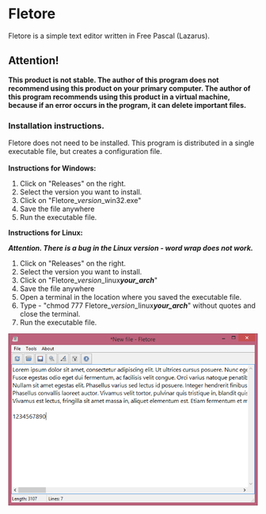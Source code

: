 # Fletore
Fletore is a simple text editor written in Free Pascal (Lazarus).
<br>
## Attention! <br>
**This product is not stable. The author of this program does not recommend using this product on your primary computer. The author of this program recommends using this product in a virtual machine, because if an error occurs in the program, it can delete important files.**
<br>
### Installation instructions. 
Fletore does not need to be installed. This program is distributed in a single executable file, but creates a configuration file.
<br><br>
**Instructions for Windows:**
1. Click on "Releases" on the right.
2. Select the version you want to install.
3. Click on "Fletore_*version*_win32.exe"
4. Save the file anywhere
5. Run the executable file.

**Instructions for Linux:**

***Attention. There is a bug in the Linux version - word wrap does not work.***

1. Click on "Releases" on the right.
2. Select the version you want to install.
3. Click on "Fletore_*version*_linux***your_arch***"
4. Save the file anywhere
5. Open a terminal in the location where you saved the executable file.
6. Type - "chmod 777 Fletore_*version*_linux***your_arch***" without quotes and close the terminal.
7. Run the executable file. 

![v0.3 screenshot](screenshot.png)
